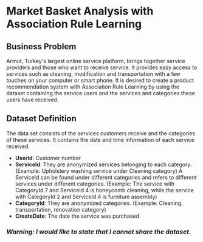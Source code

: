 # Market Basket Analysis with Association Rule Learning

## Business Problem
Armut, Turkey's largest online service platform, brings together service providers and those who want to receive service. It provides easy access to services such as cleaning, modification and transportation with a few touches on your computer or smart phone. It is desired to create a product recommendation system with Association Rule Learning by using the dataset containing the service users and the services and categories these users have received.

## Dataset Definition
The data set consists of the services customers receive and the categories of these services. It contains the date and time information of each service received.

* **UserId**: Customer number
* **ServiceId**: They are anonymized services belonging to each category. (Example: Upholstery washing service under Cleaning category) A ServiceId can be found under different categories and refers to different services under different categories. (Example: The service with CategoryId 7 and ServiceId 4 is honeycomb cleaning, while the service with CategoryId 2 and ServiceId 4 is furniture assembly)
* **CategoryId**: They are anonymized categories. (Example: Cleaning, transportation, renovation category)
* **CreateDate**: The date the service was purchased

### ***Warning: I would like to state that I cannot share the dataset.***
